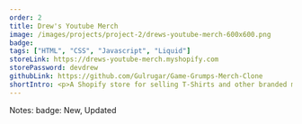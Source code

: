 ```yaml
---
order: 2
title: Drew's Youtube Merch
image: /images/projects/project-2/drews-youtube-merch-600x600.png
badge:
tags: ["HTML", "CSS", "Javascript", "Liquid"]
storeLink: https://drews-youtube-merch.myshopify.com
storePassword: devdrew
githubLink: https://github.com/Gulrugar/Game-Grumps-Merch-Clone
shortIntro: <p>A Shopify store for selling T-Shirts and other branded merchandise</p>
---
```


Notes:
badge: New, Updated

